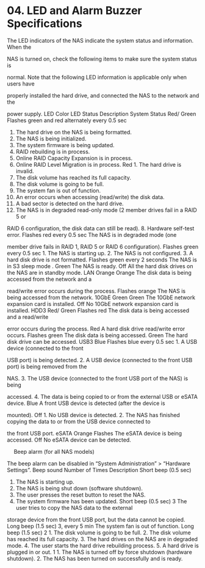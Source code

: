 # 04.	LED and Alarm Buzzer Specifications

The LED indicators of the NAS indicate the system status and information. When the 

NAS is turned on, check the following items to make sure the system status is 

normal. Note that the following LED information is applicable only when users have 

properly installed the hard drive, and connected the NAS to the network and the 

power supply.
LED	Color	LED Status	Description
System Status	Red/
Green	Flashes green and red alternately every 0.5 sec
1.	The hard drive on the NAS is being formatted.
2.	The NAS is being initialized.
3.	The system firmware is being updated.
4.	RAID rebuilding is in process.
5.	Online RAID Capacity Expansion is in process.
6.	Online RAID Level Migration is in process.
		Red	1.	The hard drive is invalid.
2.	The disk volume has reached its full capacity.
3.	The disk volume is going to be full.
4.	The system fan is out of function.
5.	An error occurs when accessing (read/write) the disk data.
6.	A bad sector is detected on the hard drive.
7.	The NAS is in degraded read-only mode (2 member drives fail in a RAID 5 or 

RAID 6 configuration, the disk data can still be read).
8.	Hardware self-test error.
		Flashes red every 0.5 sec 	The NAS is in degraded mode (one 

member drive fails in RAID 1, RAID 5 or RAID 6 configuration).
		Flashes green every 0.5 sec	1.	The NAS is starting up.
2.	The NAS is not configured.
3.	A hard disk drive is not formatted.
		Flashes green every 2 seconds	The NAS is in S3 sleep mode .
		Green	The NAS is ready.
		Off	All the hard disk drives on the NAS are in standby mode.
LAN	Orange	Orange	The disk data is being accessed from the network and a 

read/write error occurs during the process.
		Flashes orange	The NAS is being accessed from the network.
10GbE 	Green	Green	The 10GbE network expansion card is installed.
		Off	No 10GbE network expansion card is installed.
HDD3
Red/ Green	Flashes red	The disk data is being accessed and a read/write 

error occurs during the process.
		Red	A hard disk drive read/write error occurs.
		Flashes green	The disk data is being accessed.
		Green	The hard disk drive can be accessed.
USB3
Blue	Flashes blue every 0.5 sec	1.	A USB device (connected to the front 

USB port) is being detected.
2.	A USB device (connected to the front USB port) is being removed from the 

NAS.
3.	The USB device (connected to the front USB port of the NAS) is being 

accessed.
4.	The data is being copied to or from the external USB or eSATA device.
		Blue	A front USB device is detected (after the device is 

mounted).
		Off	1.	No USB device is detected.
2.	The NAS has finished copying the data to or from the USB device connected to 

the front USB port.
eSATA 	Orange	Flashes	The eSATA device is being accessed.
		Off	No eSATA device can be detected.

 
Beep alarm (for all NAS models)

The beep alarm can be disabled in “System Administration” > “Hardware Settings”.
Beep sound	Number of Times	Description
Short beep (0.5 sec)
1.	The NAS is starting up.
2.	The NAS is being shut down (software shutdown).
3.	The user presses the reset button to reset the NAS.
4.	The system firmware has been updated.
Short beep (0.5 sec)	3	The user tries to copy the NAS data to the external 

storage device from the front USB port, but the data cannot be copied.
Long beep (1.5 sec)	3, every 5 min	The system fan is out of function.
Long beep (1.5 sec)	2	1.	The disk volume is going to be full.
2.	The disk volume has reached its full capacity.
3.	The hard drives on the NAS are in degraded mode.
4.	The user starts the hard drive rebuilding process.
5.	A hard drive is plugged in or out.
	1	1.	The NAS is turned off by force shutdown (hardware shutdown).
2.	The NAS has been turned on successfully and is ready.

